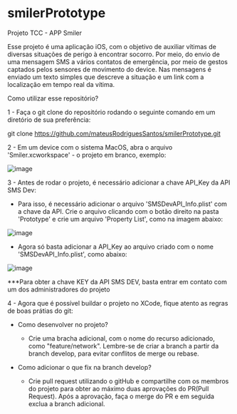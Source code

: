 # smilerPrototype
Projeto TCC - APP Smiler

Esse projeto é uma aplicação iOS, com o objetivo de auxiliar vítimas de diversas situações de perigo à encontrar socorro. Por meio, do envio de uma mensagem SMS a vários contatos de emergência, por meio de gestos captados pelos sensores de movimento do device. Nas mensagens é enviado um texto simples que descreve a situação e um link com a localização em tempo real da vítima.

Como utilizar esse repositório?

1 - Faça o git clone do repositório rodando o seguinte comando em um diretório de sua preferência:

git clone https://github.com/mateusRodriguesSantos/smilerPrototype.git

2 - Em um device com o sistema MacOS, abra o arquivo 'Smiler.xcworkspace' - o projeto em branco, exemplo:

![image](https://user-images.githubusercontent.com/51207923/118400001-37778100-b636-11eb-87b3-2d11cfd848d5.png)

3 - Antes de rodar o projeto, é necessário adicionar a chave API_Key da API SMS Dev:

- Para isso, é necessário adicionar o arquivo 'SMSDevAPI_Info.plist' com a chave da API. Crie o arquivo clicando com o botão direito na pasta 'Prototype' e crie um arquivo 'Property List', como na imagem abaixo:

![image](https://user-images.githubusercontent.com/51207923/118400286-56c2de00-b637-11eb-92f4-e0d341b3f315.png)

- Agora só basta adicionar a API_Key ao arquivo criado com o nome 'SMSDevAPI_Info.plist', como abaixo:

![image](https://user-images.githubusercontent.com/51207923/118400381-c1741980-b637-11eb-9995-4be180c292aa.png)

***Para obter a chave KEY da API SMS DEV, basta entrar em contato com um dos administradores do projeto

4 - Agora que é possível buildar o projeto no XCode, fique atento as regras de boas prátias do git:

- Como desenvolver no projeto?
  - Crie uma bracha adicional, com o nome do recurso adicionado, como "feature/network". Lembre-se de criar a branch a partir da branch develop, para evitar conflitos de merge ou rebase.

- Como adicionar o que fix na branch develop?
  - Crie pull request utilizando o gitHub e compartilhe com os membros do projeto para obter ao máximo duas aprovações do PR(Pull Request). Após a aprovação, faça o merge do PR e em seguida exclua a branch adicional.
